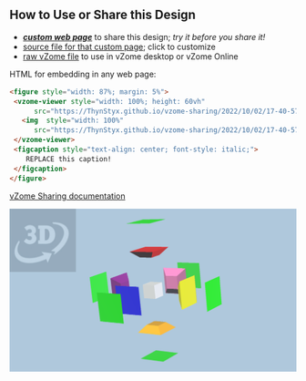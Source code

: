 
## How to Use or Share this Design

 - [***custom web page***][post] to share this design; *try it before you share it!*
 - [source file for that custom page][source]; click to customize
 - [raw vZome file][raw] to use in vZome desktop or vZome Online
 
 HTML for embedding in any web page:
 ```html
<figure style="width: 87%; margin: 5%">
  <vzome-viewer style="width: 100%; height: 60vh"
       src="https://ThynStyx.github.io/vzome-sharing/2022/10/02/17-40-57-Coloured-hypercube-exploded-2/Coloured-hypercube-exploded-2.vZome" >
    <img  style="width: 100%"
       src="https://ThynStyx.github.io/vzome-sharing/2022/10/02/17-40-57-Coloured-hypercube-exploded-2/Coloured-hypercube-exploded-2.png" >
  </vzome-viewer>
  <figcaption style="text-align: center; font-style: italic;">
     REPLACE this caption!
  </figcaption>
</figure>
 ```

[vZome Sharing documentation](https://vzome.github.io/vzome/sharing.html#how-it-works)

![Image](<Coloured-hypercube-exploded-2.png>)


[post]: <https://ThynStyx.github.io/vzome-sharing/2022/10/02/Coloured-hypercube-exploded-2-17-40-57.html>
[source]: <https://github.com/ThynStyx/vzome-sharing/edit/main/_posts/2022-10-02-Coloured-hypercube-exploded-2-17-40-57.md>
[raw]: <https://raw.githubusercontent.com/ThynStyx/vzome-sharing/main/2022/10/02/17-40-57-Coloured-hypercube-exploded-2/Coloured-hypercube-exploded-2.vZome>
